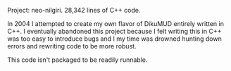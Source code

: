 Project: neo-nilgiri.
28,342 lines of C++ code.

In 2004 I attempted to create my own flavor of DikuMUD entirely written in C++. I eventually abandoned this
project because I felt writing this in C++ was too easy to introduce bugs and I my time was drowned hunting
down errors and rewriting code to be more robust.

This code isn't packaged to be readily runnable.
